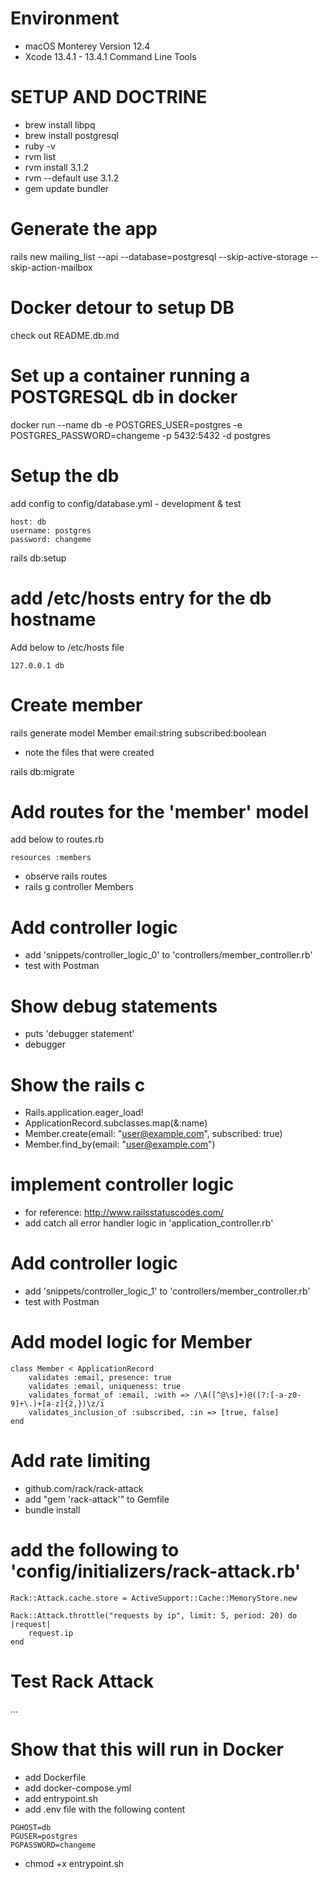 # Environment
- macOS Monterey Version 12.4
- Xcode 13.4.1 - 13.4.1 Command Line Tools

# SETUP AND DOCTRINE
- brew install libpq
- brew install postgresql
- ruby -v
- rvm list
- rvm install 3.1.2
- rvm --default use 3.1.2
- gem update bundler

# Generate the app
rails new mailing_list --api --database=postgresql --skip-active-storage --skip-action-mailbox

# Docker detour to setup DB
check out README.db.md

# Set up a container running a POSTGRESQL db in docker
docker run --name db -e POSTGRES_USER=postgres -e POSTGRES_PASSWORD=changeme -p 5432:5432 -d postgres

# Setup the db
add config to config/database.yml - development & test
```
host: db
username: postgres
password: changeme
```
rails db:setup

# add /etc/hosts entry for the db hostname
Add below to /etc/hosts file
```
127.0.0.1 db
```

# Create member
rails generate model Member email:string subscribed:boolean

- note the files that were created

rails db:migrate

# Add routes for the 'member' model
add below to routes.rb
```
resources :members
```
- observe rails routes
- rails g controller Members

# Add controller logic
- add 'snippets/controller_logic_0' to 'controllers/member_controller.rb'
- test with Postman

# Show debug statements
- puts 'debugger statement'
- debugger

# Show the rails c
- Rails.application.eager_load!
- ApplicationRecord.subclasses.map(&:name)
- Member.create(email: "user@example.com", subscribed: true)
- Member.find_by(email: "user@example.com")

# implement controller logic
- for reference: http://www.railsstatuscodes.com/
- add catch all error handler logic in 'application_controller.rb'

# Add controller logic
- add 'snippets/controller_logic_1' to 'controllers/member_controller.rb'
- test with Postman

# Add model logic for Member
```
class Member < ApplicationRecord
    validates :email, presence: true
    validates :email, uniqueness: true
    validates_format_of :email, :with => /\A([^@\s]+)@((?:[-a-z0-9]+\.)+[a-z]{2,})\z/i
    validates_inclusion_of :subscribed, :in => [true, false]
end
```

# Add rate limiting
- github.com/rack/rack-attack
- add "gem 'rack-attack'" to Gemfile
- bundle install

# add the following to 'config/initializers/rack-attack.rb'
```
Rack::Attack.cache.store = ActiveSupport::Cache::MemoryStore.new 

Rack::Attack.throttle("requests by ip", limit: 5, period: 20) do |request|
    request.ip
end
```

# Test Rack Attack
...

# Show that this will run in Docker
- add Dockerfile
- add docker-compose.yml
- add entrypoint.sh
- add .env file with the following content
```
PGHOST=db
PGUSER=postgres
PGPASSWORD=changeme
```
- chmod +x entrypoint.sh
